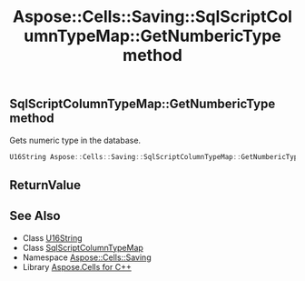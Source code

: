 ﻿---
title: Aspose::Cells::Saving::SqlScriptColumnTypeMap::GetNumbericType method
linktitle: GetNumbericType
second_title: Aspose.Cells for C++ API Reference
description: 'Aspose::Cells::Saving::SqlScriptColumnTypeMap::GetNumbericType method. Gets numeric type in the database in C++.'
type: docs
weight: 700
url: /cpp/aspose.cells.saving/sqlscriptcolumntypemap/getnumberictype/
---
## SqlScriptColumnTypeMap::GetNumbericType method


Gets numeric type in the database.

```cpp
U16String Aspose::Cells::Saving::SqlScriptColumnTypeMap::GetNumbericType()
```


## ReturnValue



## See Also

* Class [U16String](../../../aspose.cells/u16string/)
* Class [SqlScriptColumnTypeMap](../)
* Namespace [Aspose::Cells::Saving](../../)
* Library [Aspose.Cells for C++](../../../)
